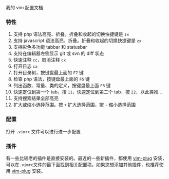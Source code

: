 我的 vim 配置文档

### 特性
1. 支持 php 语法高亮、折叠。折叠和收起的切换快捷键是 `zx`
1. 支持 javascript 语法高亮、折叠。折叠和收起的切换快捷键是 `zx`
1. 支持彩色多功能 tabbar 和 statusbar
1. 支持在编辑器左侧显示 git 或 svn 的 diff 状态
1. 快速注释 `cc`，取消注释 `cx`
1. 打开日志 `ca`
1. 打开目录树，按键盘最上面的 `F7` 键
1. 检查 php 语法，按键盘最上面的 `F5` 键
1. 列出函数、常量、类的定义，按键盘最上面 `F8` 键
1. 快速定位到第一个 tab，按 `11`，快速定位到第二个 tab，按 `22`，以此类推...
1. 支持搜索结果全部高亮
1. 扩大或缩小选择范围。按 `+` 扩大选择范围，按 `-` 缩小选择范围

### 配置

打开 `.vimrc` 文件可以进行进一步配置

### 插件

有一些比较老的插件是直接安装的。最近的一些新插件，都使用 [vim-plug](https://github.com/junegunn/vim-plug) 安装，可以在`.vimrc`文件的最下面找到相关配置项。如果您想添加其他插件，也推荐使用 [vim-plug](https://github.com/junegunn/vim-plug) 安装。
